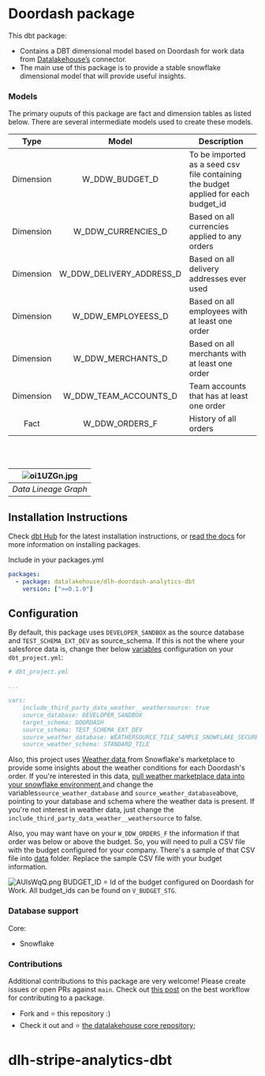 # Doordash package

This dbt package:

*   Contains a DBT dimensional model based on Doordash for work data from [Datalakehouse’s](https://www.datalakehouse.io/) connector.
*   The main use of this package is to provide a stable snowflake dimensional model that will provide useful insights.
    

### Models

The primary ouputs of this package are fact and dimension tables as listed below. There are several intermediate models used to create these models.

|        Type       |        Model       |        Description       |
|:----------------:|:----------------:|----------------|
|Dimension| W_DDW_BUDGET_D       | To be imported as a seed csv file containing the budget applied for each budget_id   |
|Dimension| W_DDW_CURRENCIES_D         | Based on all currencies applied to any orders |
|Dimension| W_DDW_DELIVERY_ADDRESS_D       | Based on all delivery addresses ever used |
|Dimension| W_DDW_EMPLOYEESS_D      | Based on all employees with at least one order |
|Dimension| W_DDW_MERCHANTS_D         | Based on all merchants with at least one order |
|Dimension| W_DDW_TEAM_ACCOUNTS_D         | Team accounts that has at least one order |
|Fact| W_DDW_ORDERS_F | History of all orders |

</br>

</br>

![oi1UZGn.jpg](https://i.imgur.com/oi1UZGn.jpg)| 
|:--:| 
| *Data Lineage Graph* |

Installation Instructions
-------------------------

Check [dbt Hub](https://hub.getdbt.com) for the latest installation instructions, or [read the docs](https://docs.getdbt.com/docs/package-management) for more information on installing packages.

Include in your packages.yml

```yaml
packages:
  - package: datalakehouse/dlh-doordash-analytics-dbt
    version: [">=0.1.0"]
```

Configuration
-------------

By default, this package uses `DEVELOPER_SANDBOX` as the source database and `TEST_SCHEMA_EXT_DEV` as source_schema. If this is not the where your salesforce data is, change ther below [variables](https://docs.getdbt.com/docs/using-variables) configuration on your `dbt_project.yml`:


```yaml
# dbt_project.yml

...

vars:    
    include_third_party_data_weather__weathersource: true
    source_database: DEVELOPER_SANDBOX
    target_schema: DOORDASH
    source_schema: TEST_SCHEMA_EXT_DEV
    source_weather_database: WEATHERSOURCE_TILE_SAMPLE_SNOWFLAKE_SECURE_SHARE_1622060371935
    source_weather_schema: STANDARD_TILE
```

Also, this project uses [Weather data ](https://www.snowflake.com/datasets/weather-source-llc-global-weather-climate-data-for-bi/)from Snowflake's marketplace to provide some insights about the weather conditions for each Doordash's order. If you're interested in this data, [pull weather marketplace data into your snowflake environment ](https://www.snowflake.com/datasets/weather-source-llc-global-weather-climate-data-for-bi/) and change the variables`source_weather_database` and `source_weather_database`above, pointing to your database and schema where the weather data is present.
If you're not interest in weather data, just change the `include_third_party_data_weather__weathersource` to false. 

Also, you may want have on your `W_DDW_ORDERS_F` the information if that order was below or above the budget. So, you will need to pull a CSV file with the budget configured for your company. There's a sample of that CSV file into [data](/data) folder. Replace the sample CSV file with your budget information.

![AUlsWqQ.png](https://i.imgur.com/AUlsWqQ.png)
BUDGET_ID = Id of the budget configured on Doordash for Work. All budget_ids can be found on `V_BUDGET_STG`.

### Database support

Core:

*   Snowflake
    

### Contributions

Additional contributions to this package are very welcome! Please create issues or open PRs against `main`. Check out [this post](https://discourse.getdbt.com/t/contributing-to-a-dbt-package/657) on the best workflow for contributing to a package.


*   Fork and :star: this repository :)
*   Check it out and :star: [the datalakehouse core repository](https://github.com/datalakehouse/datalakehouse-core);


# dlh-stripe-analytics-dbt
